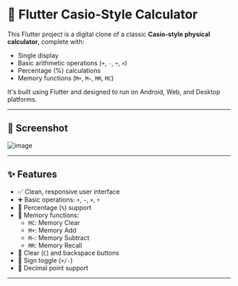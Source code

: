 # 🧮 Flutter Casio-Style Calculator

This Flutter project is a digital clone of a classic **Casio-style physical calculator**, complete with:

- Single display
- Basic arithmetic operations (`+`, `-`, `÷`, `×`)
- Percentage (%) calculations
- Memory functions (`M+`, `M−`, `MR`, `MC`)

It's built using Flutter and designed to run on Android, Web, and Desktop platforms.

---

## 📸 Screenshot

![image](https://github.com/user-attachments/assets/6f85e12c-e370-4e22-95d7-94f58bdb65d5)


---

## ✨ Features

- ✅ Clean, responsive user interface
- ➕ Basic operations: `+`, `−`, `×`, `÷`
- 💯 Percentage (`%`) support
- 🧠 Memory functions:
  - `MC`: Memory Clear
  - `M+`: Memory Add
  - `M−`: Memory Subtract
  - `MR`: Memory Recall
- 🧹 Clear (`C`) and backspace buttons
- 🔄 Sign toggle (`+/-`)
- 🔘 Decimal point support

---
